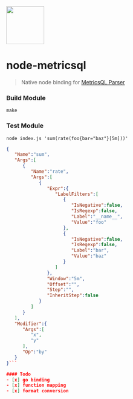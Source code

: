 <img src="https://user-images.githubusercontent.com/1423657/144750632-c129d650-a898-4436-a65a-a5d4519c42d1.png" width=100 />

# node-metricsql

> Native node binding for [MetricsQL Parser](https://github.com/VictoriaMetrics/metricsql)


### Build Module
```console
make
```

### Test Module
```console
node index.js 'sum(rate(foo{bar="baz"}[5m]))'
```
```json
{
   "Name":"sum",
   "Args":[
      {
         "Name":"rate",
         "Args":[
            {
               "Expr":{
                  "LabelFilters":[
                     {
                        "IsNegative":false,
                        "IsRegexp":false,
                        "Label":"__name__",
                        "Value":"foo"
                     },
                     {
                        "IsNegative":false,
                        "IsRegexp":false,
                        "Label":"bar",
                        "Value":"baz"
                     }
                  ]
               },
               "Window":"5m",
               "Offset":"",
               "Step":"",
               "InheritStep":false
            }
         ]
      }
   ],
   "Modifier":{
      "Args":[
         "x",
         "y"
      ],
      "Op":"by"
   }
}```

#### Todo
- [x] go binding
- [x] function mapping
- [x] format conversion

